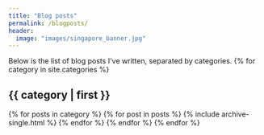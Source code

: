 ```yaml
---
title: "Blog posts"
permalink: /blogposts/
header:
  image: "images/singapore_banner.jpg"
---
```


<!---
{% include group-by-array collection=site.posts field="tags" %}
{% for category in group_names %}
  {% assign posts = group_items[forloop.index0] %}
  <h2 id="{{ category | slugify }}" class="archive__subtitle">{{ tag }}</h2>
  {% for post in posts %}
    {% include archive-single.html %}
  {% endfor %}
{% endfor %}

-->

Below is the list of blog posts I've written, separated by categories.
{% for category in site.categories %}
  <h2 name="{{ category | first }}">{{ category | first }}</h2>
    {% for posts in category %}
      {% for post in posts %}
        {% include archive-single.html %}
      {% endfor %}
    {% endfor %}
{% endfor %}
